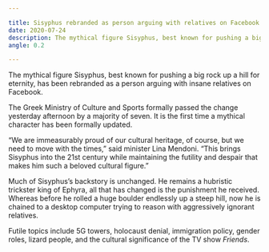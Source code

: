```yaml
---

title: Sisyphus rebranded as person arguing with relatives on Facebook
date: 2020-07-24
description: The mythical figure Sisyphus, best known for pushing a big rock up a hill for eternity, has been rebranded as a person arguing with insane relatives on Facebook.
angle: 0.2

---
```


The mythical figure Sisyphus, best known for pushing a big rock up a hill for eternity, has been rebranded as a person arguing with insane relatives on Facebook.

The Greek Ministry of Culture and Sports formally passed the change yesterday afternoon by a majority of seven. It is the first time a mythical character has been formally updated.

“We are immeasurably proud of our cultural heritage, of course, but we need to move with the times,” said minister Lina Mendoni. “This brings Sisyphus into the 21st century while maintaining the futility and despair that makes him such a beloved cultural figure.”

Much of Sisyphus’s backstory is unchanged. He remains a hubristic trickster king of Ephyra, all that has changed is the punishment he received. Whereas before he rolled a huge boulder endlessly up a steep hill, now he is chained to a desktop computer trying to reason with aggressively ignorant relatives.

Futile topics include 5G towers, holocaust denial, immigration policy, gender roles, lizard people, and the cultural significance of the TV show *Friends*.